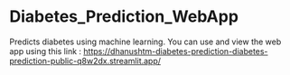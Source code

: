 # Diabetes_Prediction_WebApp
Predicts diabetes using machine learning.
You can use and view the web app using this link : https://dhanushtm-diabetes-prediction-diabetes-prediction-public-q8w2dx.streamlit.app/
